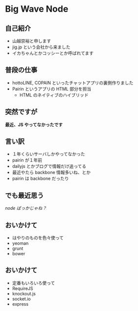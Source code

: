 # Big Wave Node
<!--
id: title
-->

## 自己紹介
- 山越崇裕と申します
- jig.jp という会社から来ました
- イカちゃんとかコッシーとか呼ばれてます

## 普段の仕事
- hottoLINE, COPAIN といったチャットアプリの裏側作りました
- Pairin というアプリの HTML 部分を担当
  - HTML のネイティブのハイブリッド

## 突然ですが
<!--
data-rotate: 180
data-scale: 2
-->
**最近、JS やってなかったです**

## 言い訳
- １年くらいサーバしかやってなかった
 - pairin が１年前
- dailyjs とかブログで情報だけ追ってる
 - 最近やたら backbone 情報多いね、とか
  - pairin は backbone だったり

## でも最近思う
<!--
data-scale: 1.5
-->
*node ばっかじゃね？*



## おいかけて
- はやりのものを色々使って
 - yeoman
 - grunt
 - bower

## おいかけて
<!--
data-x: 1.5
-->
- 定番もいろいろ使って
 - RequireJS
 - knockout.js
 - socket.io
 - express




